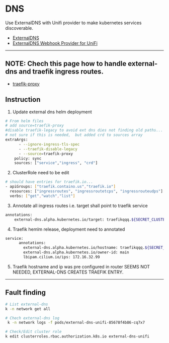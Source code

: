# DNS

Use ExternalDNS with Unifi provider to make kubernetes services discoverable.

- [ExternalDNS](https://github.com/kubernetes-sigs/external-dns)
- [ExternalDNS Webhook Provider for UniFi](https://github.com/kashalls/external-dns-unifi-webhook) <br>
---
## NOTE: Chech this page how to handle external-dns and traefik ingress routes.
- [traefik-proxy](https://github.com/kubernetes-sigs/external-dns/blob/cda94ebed99eca67a4f5be2198eea09f9162ef52/docs/sources/traefik-proxy.md#L4)

## Instruction
1. Update external dns helm deployment
```bash
# From helm files
# add source=traefik-proxy
#disable traefik-legacy to avoid ext dns dies not finding old paths...
# not sure if this is needed,  but added crd to sources array 
extraArgs:
      - --ignore-ingress-tls-spec
      - --traefik-disable-legacy
      - --source=traefik-proxy
    policy: sync
    sources: ["service","ingress", "crd"]
```

2. ClusterRole need to be edit
```bash
# should have entries for traefik.io...
- apiGroups: ["traefik.containo.us","traefik.io"]
  resources: ["ingressroutes", "ingressroutetcps", "ingressrouteudps"]
  verbs: ["get","watch","list"]
```

3. Annotate all ingress routes i.e. target shall point to traefik service
```bash
annotations:
    external-dns.alpha.kubernetes.io/target: traefikqqq.${SECRET_CLUSTER_LOCAL_DOMAIN}

```

4. Traefik hemlm release, deployment need to annotated
```bash
service:
      annotations:
        external-dns.alpha.kubernetes.io/hostname: traefikqqq.${SECRET_CLUSTER_LOCAL_DOMAIN}
        external-dns.alpha.kubernetes.io/owner-id: main
        lbipam.cilium.io/ips: 172.16.32.99
```

5. Traefik hostname and ip was pre configured in router
SEEMS NOT NEEDED, EXTERNAL-DNS CREATES TRAEFIK ENTRY.

---
## Fault finding

```bash
# List external-dns 
k -n network get all 

# Chech external-dns log
 k -n network logs -f pods/external-dns-unifi-85678f4b86-cq7x7

# Check/Edit cluster role
k edit clusterroles.rbac.authorization.k8s.io external-dns-unifi
```